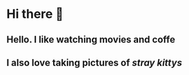 # Hi there 👋

## Hello. I like watching movies and **coffe**
## I also love taking pictures of _stray kittys_
